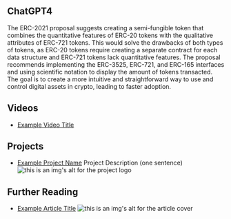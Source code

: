 ## ChatGPT4

The ERC-2021 proposal suggests creating a semi-fungible token that combines the quantitative features of ERC-20 tokens with the qualitative attributes of ERC-721 tokens. This would solve the drawbacks of both types of tokens, as ERC-20 tokens require creating a separate contract for each data structure and ERC-721 tokens lack quantitative features. The proposal recommends implementing the ERC-3525, ERC-721, and ERC-165 interfaces and using scientific notation to display the amount of tokens transacted. The goal is to create a more intuitive and straightforward way to use and control digital assets in crypto, leading to faster adoption.

## Videos

- [Example Video Title](https://www.youtube.com/watch?v=TDGq4aeevgY)

## Projects

- [Example Project Name](https://xxxx.xxx/xxxxx) Project Description (one sentence) ![this is an img's alt for the project logo](https://xxxx.xxx/project-logo.xxx)

## Further Reading

- [Example Article Title](https://xxxx.xxx/xxxxx) ![this is an img's alt for the article cover](https://xxxx.xxx/article-cover.xxx)
